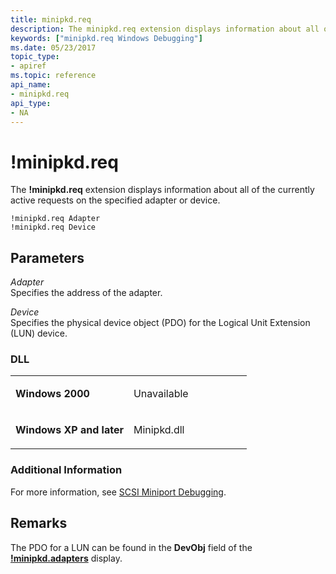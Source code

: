```yaml
---
title: minipkd.req
description: The minipkd.req extension displays information about all of the currently active requests on the specified adapter or device.
keywords: ["minipkd.req Windows Debugging"]
ms.date: 05/23/2017
topic_type:
- apiref
ms.topic: reference
api_name:
- minipkd.req
api_type:
- NA
---
```


# !minipkd.req


The **!minipkd.req** extension displays information about all of the currently active requests on the specified adapter or device.

```dbgcmd
!minipkd.req Adapter 
!minipkd.req Device 
```

## <span id="Parameters"></span><span id="parameters"></span><span id="PARAMETERS"></span>Parameters


<span id="_______Adapter______"></span><span id="_______adapter______"></span><span id="_______ADAPTER______"></span> *Adapter*   
Specifies the address of the adapter.

<span id="_______Device______"></span><span id="_______device______"></span><span id="_______DEVICE______"></span> *Device*   
Specifies the physical device object (PDO) for the Logical Unit Extension (LUN) device.

### <span id="DLL"></span><span id="dll"></span>DLL

<table>
<colgroup>
<col width="50%" />
<col width="50%" />
</colgroup>
<tbody>
<tr class="odd">
<td align="left"><p><strong>Windows 2000</strong></p></td>
<td align="left"><p>Unavailable</p></td>
</tr>
<tr class="even">
<td align="left"><p><strong>Windows XP and later</strong></p></td>
<td align="left"><p>Minipkd.dll</p></td>
</tr>
</tbody>
</table>

 

### <span id="Additional_Information"></span><span id="additional_information"></span><span id="ADDITIONAL_INFORMATION"></span>Additional Information

For more information, see [SCSI Miniport Debugging](scsi-miniport-debugging.md).

## Remarks

The PDO for a LUN can be found in the **DevObj** field of the [**!minipkd.adapters**](-minipkd-adapters.md) display.

 

 





